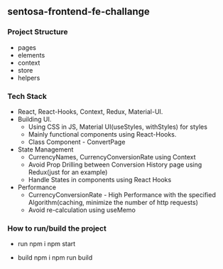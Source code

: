## sentosa-frontend-fe-challange

### Project Structure
- pages
- elements
- context
- store
- helpers

### Tech Stack
- React, React-Hooks, Context, Redux, Material-UI.
- Building UI.
    - Using CSS in JS, Material UI(useStyles, withStyles) for styles
    - Mainly functional components using React-Hooks.
    - Class Component - ConvertPage
- State Management
    - CurrencyNames, CurrencyConversionRate using Context
    - Avoid Prop Drilling between Conversion History page using Redux(just for an example)
    - Handle States in components using React Hooks
- Performance
    - CurrencyConversionRate - High Performance with the specified Algorithm(caching, minimize the number of http requests)
    - Avoid re-calculation using useMemo

### How to run/build the project
- run
npm i
npm start

- build
npm i
npm run build
